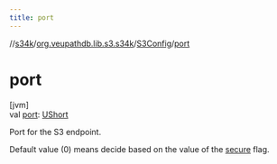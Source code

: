 ```yaml
---
title: port
---
```

//[s34k](../../../index.html)/[org.veupathdb.lib.s3.s34k](../index.html)/[S3Config](index.html)/[port](port.html)



# port



[jvm]\
val [port](port.html): [UShort](https://kotlinlang.org/api/latest/jvm/stdlib/kotlin/-u-short/index.html)



Port for the S3 endpoint.



Default value (0) means decide based on the value of the [secure](secure.html) flag.





